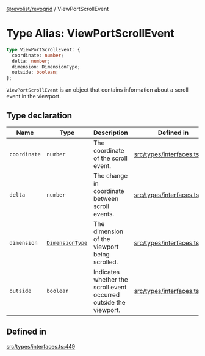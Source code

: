 [@revolist/revogrid](README.md) / ViewPortScrollEvent

# Type Alias: ViewPortScrollEvent

```ts
type ViewPortScrollEvent: {
  coordinate: number;
  delta: number;
  dimension: DimensionType;
  outside: boolean;
};
```

`ViewPortScrollEvent` is an object that contains information about a scroll
event in the viewport.

## Type declaration

| Name | Type | Description | Defined in |
| ------ | ------ | ------ | ------ |
| `coordinate` | `number` | The coordinate of the scroll event. | [src/types/interfaces.ts:457](https://github.com/revolist/revogrid/blob/2ea7abe619348281bd56e0a8ea657ffef9c19154/src/types/interfaces.ts#L457) |
| `delta` | `number` | The change in coordinate between scroll events. | [src/types/interfaces.ts:461](https://github.com/revolist/revogrid/blob/2ea7abe619348281bd56e0a8ea657ffef9c19154/src/types/interfaces.ts#L461) |
| `dimension` | [`DimensionType`](TypeAlias.DimensionType.md) | The dimension of the viewport being scrolled. | [src/types/interfaces.ts:453](https://github.com/revolist/revogrid/blob/2ea7abe619348281bd56e0a8ea657ffef9c19154/src/types/interfaces.ts#L453) |
| `outside` | `boolean` | Indicates whether the scroll event occurred outside the viewport. | [src/types/interfaces.ts:465](https://github.com/revolist/revogrid/blob/2ea7abe619348281bd56e0a8ea657ffef9c19154/src/types/interfaces.ts#L465) |

## Defined in

[src/types/interfaces.ts:449](https://github.com/revolist/revogrid/blob/2ea7abe619348281bd56e0a8ea657ffef9c19154/src/types/interfaces.ts#L449)
